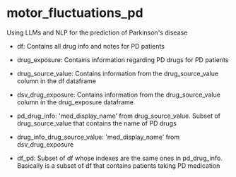 # motor_fluctuations_pd
Using LLMs and NLP for the prediction of Parkinson's disease 

- df: Contains all drug info and notes for PD patients
- drug_exposure: Contains information regarding PD drugs for PD patients

- drug_source_value: Contains information from the drug_source_value column in the df dataframe
- dsv_drug_exposure: Contains information from the drug_source_value column in the drug_exposure dataframe

- pd_drug_info: 'med_display_name' from drug_source_value. Subset of drug_source_value that contains the name of PD drugs
- drug_info_drug_source_value: 'med_display_name' from dsv_drug_exposure

- df_pd: Subset of df whose indexes are the same ones in pd_drug_info. Basically is a subset of df that contains patients taking PD medication
